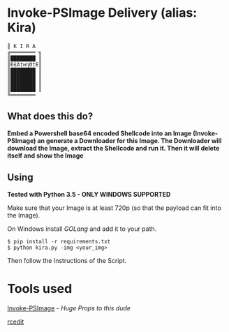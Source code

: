 # Invoke-PSImage Delivery (alias: Kira)
	║ K I R A
	╔════════ ╗
	║████████ ║
	║Ð£A†нηΘ†E║
	║████████ ║
	║████████ ║
	║████████ ║
	║████████ ║
	╚════════ 


## What does this do?

**Embed a Powershell base64 encoded Shellcode into an Image  (Invoke-PSImage) an generate a Downloader for this Image. The Downloader will download the Image, extract the Shellcode and run it. Then it will delete itself and show the Image**

## Using

**Tested with Python 3.5 - ONLY WINDOWS SUPPORTED**

Make sure that your Image is at least 720p (so that the payload can fit into the Image).

On Windows install *GOLang* and add it to your path.
```
$ pip install -r requirements.txt
$ python kira.py -img <your_img>
```
Then follow the Instructions of the Script.

# Tools used
[Invoke-PSImage](https://github.com/peewpw/Invoke-PSImage) - *Huge Props to this dude*

[rcedit](https://github.com/electron/rcedit)
